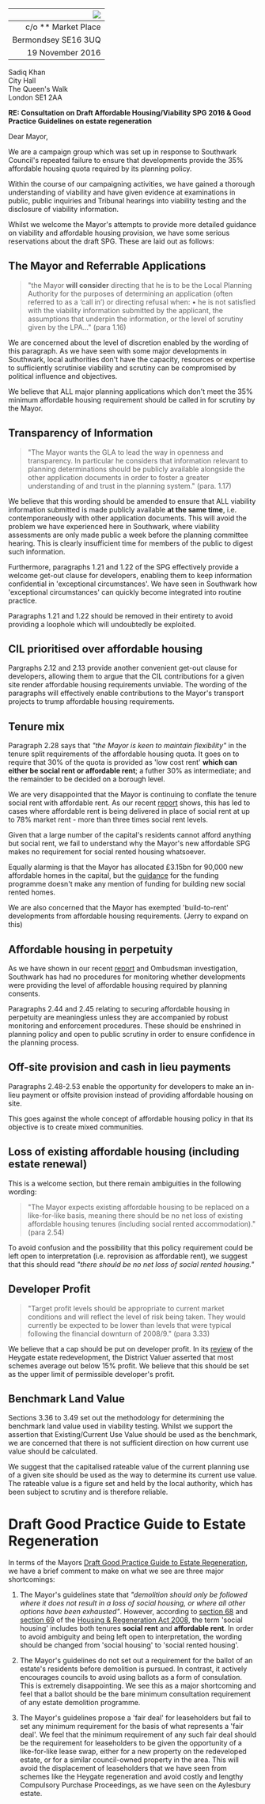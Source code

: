 | ![](http://35percent.org/img/london-borough-of-southwark-street-sign3.png) |
|------------:|
| c/o ** Market Place |
| Bermondsey SE16 3UQ |
| 19 November 2016 |

Sadiq Khan  
City Hall  
The Queen's Walk  
London SE1 2AA

__RE: Consultation on Draft Affordable Housing/Viability SPG 2016 & Good Practice Guidelines on estate regeneration__

Dear Mayor,

We are a campaign group which was set up in response to Southwark Council's repeated failure to ensure that developments provide the 35% affordable housing quota required by its planning policy.

Within the course of our campaigning activities, we have gained a thorough understanding of viability and have given evidence at examinations in public, public inquiries and Tribunal hearings into viability testing and the disclosure of viability information.

Whilst we welcome the Mayor's attempts to provide more detailed guidance on viability and affordable housing provision, we have some serious reservations about the draft SPG. These are laid out as follows:

## The Mayor and Referrable Applications

>"the Mayor __will consider__ directing that he is to be the Local Planning 
Authority for the purposes of determining an application (often referred to as a ‘call in’) or directing refusal when:
•    he is not satisfied with the viability information submitted by the applicant, the assumptions that underpin the information, or the level of scrutiny given by the LPA..." (para 1.16)

We are concerned about the level of discretion enabled by the wording of this paragraph. As we have seen with some major developments in Southwark, local authorities don't have the capacity, resources or expertise to sufficiently scrutinise viability and scrutiny can be compromised by political influence and objectives.

We believe that ALL major planning applications which don't meet the 35% minimum affordable housing requirement should be called in for scrutiny by the Mayor.

## Transparency of Information
>"The Mayor wants the GLA to lead the way in openness and transparency.  In particular he considers that information relevant to planning determinations should be publicly available alongside the other application documents in order to foster a greater understanding of and trust in the planning system." (para. 1.17)

We believe that this wording should be amended to ensure that ALL viability information submitted is made publicly available __at the same time__, i.e. contemporaneously with other application documents. This will avoid the problem we have experienced here in Southwark, where viability assessments are only made public a week before the planning committee hearing. This is clearly insufficient time for members of the public to digest such information.

Furthermore, paragraphs 1.21 and 1.22 of the SPG effectively provide a welcome get-out clause for developers, enabling them to keep information confidential in 'exceptional circumstances'. We have seen in Southwark how 'exceptional circumstances' can quickly become integrated into routine practice.

Paragraphs 1.21 and 1.22 should be removed in their entirety to avoid providing a loophole which will undoubtedly be exploited.

## CIL prioritised over affordable housing
Pargraphs 2.12 and 2.13 provide another convenient get-out clause for developers, allowing them to argue that the CIL contributions for a given site render affordable housing requirements unviable. The wording of the paragraphs will effectively enable contributions to the Mayor's transport projects to trump affordable housing requirements.

## Tenure mix
Paragraph 2.28 says that _"the Mayor is keen to maintain flexibility"_ in the tenure split requirements of the affordable housing quota. It goes on to require that 30% of the quota is provided as 'low cost rent' __which can either be social rent or affordable rent__; a futher 30% as intermediate; and the remainder to be decided on a borough level. 

We are very disappointed that the Mayor is continuing to conflate the tenure social rent with affordable rent. As our recent [report](http://35percent.org/2016-12-12-ombudsman-slams-southwark-for-no-s106-monitoring/) shows, this has led to cases where affordable rent is being delivered in place of social rent at up to 78% market rent - more than three times social rent levels. 

Given that a large number of the capital's residents cannot afford anything but social rent, we fail to understand why the Mayor's new affordable SPG makes no requirement for social rented housing whatsoever.

Equally alarming is that the Mayor has allocated £3.15bn for 90,000 new affordable homes in the capital, but the [guidance](http://www.insidehousing.co.uk/journals/2016/11/28/g/d/y/GLA-Homes-For-London_v7.pdf) for the funding programme doesn't make any mention of funding for building new social rented homes.   

We are also concerned that the Mayor has exempted 'build-to-rent' developments from affordable housing requirements. (Jerry to expand on this)

## Affordable housing in perpetuity
As we have shown in our recent [report](http://35percent.org/2016-12-12-ombudsman-slams-southwark-for-no-s106-monitoring/) and Ombudsman investigation, Southwark has had no procedures for monitoring whether developments were providing the level of affordable housing required by planning consents. 

Paragraphs 2.44 and 2.45 relating to securing affordable housing in perpetuity are meaningless unless they are accompanied by robust monitoring and enforcement procedures. These should be enshrined in planning policy and open to public scrutiny in order to ensure confidence in the planning process.

## Off-site provision and cash in lieu payments
Paragraphs 2.48-2.53 enable the opportunity for developers to make an in-lieu payment or offsite provision instead of providing affordable housing on site. 

This goes against the whole concept of affordable housing policy in that its objective is to create mixed communities.

## Loss of existing affordable housing (including estate renewal)
This is a welcome section, but there remain ambiguities in the following wording:

>"The Mayor expects existing affordable housing to be replaced 
on a like-for-like basis, meaning there should be no net loss of existing affordable housing tenures (including social rented accommodation)." (para 2.54)

To avoid confusion and the possibility that this policy requirement could be left open to interpretation (i.e. reprovision as affordable rent), we suggest that this should read _"there should be no net loss of social rented housing."_ 
  
## Developer Profit
>"Target profit levels should be appropriate to current market conditions and will reflect the level of risk being taken. They would currently be expected to be lower than levels that were typical following the financial downturn of 2008/9." (para 3.33)

We believe that a cap should be put on developer profit. In its [review](http://crappistmartin.github.io/images/DVSreport_HeygateOutline.pdf) of the Heygate estate redevelopment, the District Valuer asserted that most schemes average out below 15% profit. We believe that this should be set as the upper limit of permissible developer's profit.

## Benchmark Land Value
Sections 3.36 to 3.49 set out the methodology for determining the benchmark land value used in viability testing. Whilst we support the assertion that Existing/Current Use Value should be used as the benchmark, we are concerned that there is not sufficient direction on how current use value should be calculated. 

We suggest that the capitalised rateable value of the current planning use of a given site should be used as the way to determine its current use value. The rateable value is a figure set and held by the local authority, which has been subject to scrutiny and is therefore reliable. 

# Draft Good Practice Guide to Estate Regeneration
In terms of the Mayors [Draft Good Practice Guide to Estate Regeneration](https://www.london.gov.uk/sites/default/files/draftgoodpracticeestateregenerationguidedec16.pdf), we have a brief comment to make on what we see are three major shortcomings:

1. The Mayor's guidelines state that _"demolition should only be followed where it does not result in a loss of social housing, or where all other options have been exhausted"_. However, according to [section 68](http://www.legislation.gov.uk/ukpga/2008/17/section/68) and [section 69](http://www.legislation.gov.uk/ukpga/2008/17/section/69) of the [Housing & Regeneration Act 2008](http://www.legislation.gov.uk/ukpga/2008/17/contents), the term 'social housing' includes both tenures __social rent__ and __affordable rent__. In order to avoid ambiguity and being left open to interpretation, the wording should be changed from 'social housing' to 'social rented housing'.

2. The Mayor's guidelines do not set out a requirement for the ballot of an estate's residents before demolition is pursued. In contrast, it actively encourages councils to avoid using ballots as a form of consulation. This is extremely disappointing. We see this as a major shortcoming and feel that a ballot should be the bare minimum consultation requirement of any estate demolition programme.   

3. The Mayor's guidelines propose a 'fair deal' for leaseholders but fail to set any minimum requirement for the basis of what represents a 'fair deal'. We feel that the minimum requirement of any such fair deal should be the requirement for leaseholders to be given the opportunity of a like-for-like lease swap, either for a new property on the redeveloped estate, or for a similar council-owned property in the area. This will avoid the displacement of leaseholders that we have seen from schemes like the Heygate regeneration and avoid costly and lengthy Compulsory Purchase Proceedings, as we have seen on the Aylesbury estate.
